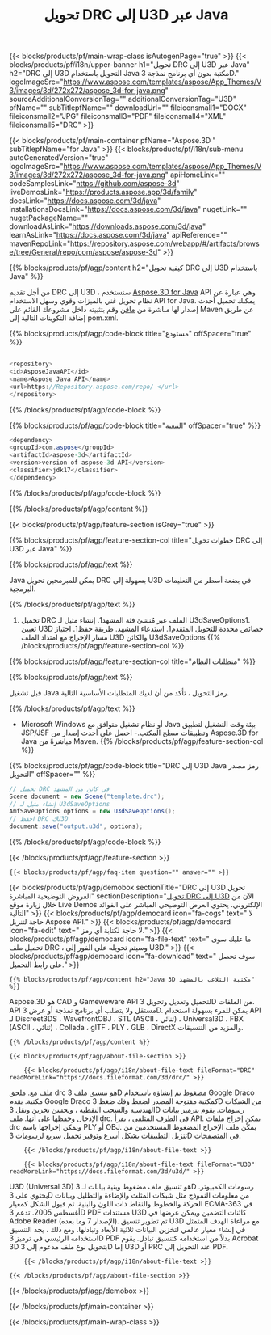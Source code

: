 ﻿---
title: تحويل DRC إلى U3D عبر Java 
url: /ar/java/conversion/drc-to-u3d/ 
description: نموذج Java من رمز التحويل لتنسيق DRC إلى ملف U3D. استخدم رمز المثال هذا لتحويل DRC إلى U3D داخل أي تطبيق ويب أو سطح المكتب Java.
---
{{< blocks/products/pf/main-wrap-class isAutogenPage="true" >}}
{{< blocks/products/pf/i18n/upper-banner h1="تحويل DRC إلى U3D عبر Java" h2="DRC إلى U3D التحويل باستخدام Java مكتبة بدون أي برنامج نمذجة 3D." logoImageSrc="https://www.aspose.com/templates/aspose/App_Themes/V3/images/3d/272x272/aspose_3d-for-java.png" sourceAdditionalConversionTag="" additionalConversionTag="U3D" pfName="" subTitlepfName="" downloadUrl="" fileiconsmall1="DOCX" fileiconsmall2="JPG" fileiconsmall3="PDF" fileiconsmall4="XML" fileiconsmall5="DRC" >}}

{{< blocks/products/pf/main-container pfName="Aspose.3D " subTitlepfName="for Java" >}}
{{< blocks/products/pf/i18n/sub-menu autoGeneratedVersion="true" logoImageSrc="https://www.aspose.com/templates/aspose/App_Themes/V3/images/3d/272x272/aspose_3d-for-java.png" apiHomeLink="" codeSamplesLink="https://github.com/aspose-3d" liveDemosLink="https://products.aspose.app/3d/family" docsLink="https://docs.aspose.com/3d/java" installationsDocsLink="https://docs.aspose.com/3d/java" nugetLink="" nugetPackageName="" downloadAsLink="https://downloads.aspose.com/3d/java" learnAsLink="https://docs.aspose.com/3d/java" apiReference="" mavenRepoLink="https://repository.aspose.com/webapp/#/artifacts/browse/tree/General/repo/com/aspose/aspose-3d" >}}

{{% blocks/products/pf/agp/content h2="كيفية تحويل DRC إلى U3D باستخدام Java" %}}

 من أجل تقديم DRC إلى U3D ، سنستخدم
 [Aspose.3D for Java](https://products.aspose.com/3d/java) 
 API وهي عبارة عن نظام تحويل غني بالميزات وقوي وسهل الاستخدام API for Java. يمكنك تحميل أحدث إصدار لها مباشرة من
 [مافن](https://repository.aspose.com/webapp/#/artifacts/browse/tree/General/repo/com/aspose/aspose-3d) 
 وقم بتثبيته داخل مشروعك القائم على Maven عن طريق إضافة التكوينات التالية إلى pom.xml.

{{% blocks/products/pf/agp/code-block title="مستودع" offSpacer="true" %}}

```cs

<repository>
<id>AsposeJavaAPI</id>
<name>Aspose Java API</name>
<url>https://Repository.aspose.com/repo/ </url>
</repository>


```

{{% /blocks/products/pf/agp/code-block %}}

{{% blocks/products/pf/agp/code-block title="التبعية" offSpacer="true" %}}

```cs
<dependency>
<groupId>com.aspose</groupId>
<artifactId>aspose-3d</artifactId>
<version>version of aspose-3d API</version>
<classifier>jdk17</classifier>
</dependency>


```

{{% /blocks/products/pf/agp/code-block %}}

{{% /blocks/products/pf/agp/content %}}

{{< blocks/products/pf/agp/feature-section isGrey="true" >}}

{{% blocks/products/pf/agp/feature-section-col title="خطوات تحويل DRC إلى U3D عبر Java" %}}

{{% blocks/products/pf/agp/text %}}

 Java يمكن للمبرمجين تحويل DRC بسهولة إلى U3D في بضعة أسطر من التعليمات البرمجية.

{{% /blocks/products/pf/agp/text %}}

1. تحميل DRC الملف عبر مُنشئ فئة المشهد1. إنشاء مثيل لـ U3dSaveOptions1. تعيين U3D خصائص محددة للتحويل المتقدم1. استدعاء المشهد. طريقة حفظ1. اجتياز مسار الإخراج مع امتداد الملف U3D والكائن U3dSaveOptions
{{% /blocks/products/pf/agp/feature-section-col %}}

{{% blocks/products/pf/agp/feature-section-col title="متطلبات النظام" %}}

{{% blocks/products/pf/agp/text %}}

 قبل تشغيل Java رمز التحويل ، تأكد من أن لديك المتطلبات الأساسية التالية.

{{% /blocks/products/pf/agp/text %}}

- Microsoft Windows أو نظام تشغيل متوافق مع Java بيئة وقت التشغيل لتطبيق JSP/JSF وتطبيقات سطح المكتب.- احصل على أحدث إصدار من Aspose.3D for Java مباشرةً من Maven.
{{% /blocks/products/pf/agp/feature-section-col %}}

{{% blocks/products/pf/agp/code-block title="DRC إلى U3D Java رمز مصدر التحويل" offSpacer="" %}}

```cs
// تحميل DRC في كائن من المشهد 
Scene document = new Scene("template.drc");
// إنشاء مثيل لـ U3dSaveOptions 
AmfSaveOptions options = new U3dSaveOptions();
// احفظ DRC كU3D 
document.save("output.u3d", options);   


```

{{% /blocks/products/pf/agp/code-block %}}

{{< /blocks/products/pf/agp/feature-section >}}

    {{< blocks/products/pf/agp/faq-item question="" answer="" >}}
 

<!-- aboutfile Starts -->

{{< blocks/products/pf/agp/demobox sectionTitle="DRC إلى U3D تحويل العروض التوضيحية المباشرة" sectionDescription="[تحويل DRC إلى U3D](https://products.aspose.app/3d/conversion/drc-to-u3d) الآن من خلال زيارة موقع Live Demos الإلكتروني. يحتوي العرض التوضيحي المباشر على الفوائد التالية" >}}
        {{< blocks/products/pf/agp/democard icon="fa-cogs" text=" لا حاجة لتنزيل Aspose API." >}}
        {{< blocks/products/pf/agp/democard icon="fa-edit" text=" لا حاجة لكتابة أي رمز." >}}
        {{< blocks/products/pf/agp/democard icon="fa-file-text" text=" ما عليك سوى تحميل ملف DRC ، وسيتم تحويله على الفور إلى U3D." >}}
        {{< blocks/products/pf/agp/democard icon="fa-download" text=" سوف تحصل على رابط التحميل." >}}

    {{% blocks/products/pf/agp/content h2="Java 3D مكتبة التلاعب بالمشهد" %}}

 Aspose.3D هو CAD و Gameweware API لتحميل وتعديل وتحويل 3D من الملفات. API مستقل ولا يتطلب أي برنامج نمذجة أو عرض 3D. يمكن للمرء بسهولة استخدام API لـ Discreet3DS ، WavefrontOBJ ، STL (ASCII ، ثنائي) ، Universal3D ، FBX (ASCII ، ثنائي) ، Collada ، glTF ، PLY ، GLB ، DirectX والمزيد من التنسيقات. 



    {{% /blocks/products/pf/agp/content %}}

    {{< blocks/products/pf/agp/about-file-section >}}

        {{< blocks/products/pf/agp/i18n/about-file-text fileFormat="DRC" readMoreLink="https://docs.fileformat.com/3d/drc/" >}}

ملف مع. ملحق drc هو تنسيق ملف 3D مضغوط تم إنشاؤه باستخدام Google Draco مكتبة. يقدم Google Draco كمكتبة مفتوحة المصدر لضغط وفك ضغط 3D من الشبكات الهندسية والسحب النقطية ، ويحسن تخزين ونقل 3D رسومات. يقوم بترميز بيانات الإدخال وحفظها على أنها. ملف drc. في الطرف المتلقي ، يقرأ API. يمكن إخراج ملفات drc ويمكن إخراجها باسم PLY أو OBJ. يمكّن ملف الإخراج المضغوط المستخدمين من تنزيل التطبيقات بشكل أسرع وتوفير تحميل سريع لرسومات 3D في المتصفحات.

        {{< /blocks/products/pf/agp/i18n/about-file-text >}}

        {{< blocks/products/pf/agp/i18n/about-file-text fileFormat="U3D" readMoreLink="https://docs.fileformat.com/3d/u3d/" >}}

U3D (Universal 3D) هو تنسيق ملف مضغوط وبنية بيانات لـ 3D رسومات الكمبيوتر. يحتوي على 3D من معلومات النموذج مثل شبكات المثلث والإضاءة والتظليل وبيانات الحركة والخطوط والنقاط ذات اللون والبنية. تم قبول الشكل كمعيار ECMA-363 في أغسطس 2005. تدعم 3D PDF مستندات U3D كائنات التضمين ويمكن عرضها في Adobe Reader (الإصدار 7 وما بعده). تم تطوير تنسيق U3D مع مراعاة الهدف المتمثل في إنشاء معيار عالمي لتخزين البيانات ثلاثية الأبعاد وتبادلها. ومع ذلك ، يجد التنسيق استخدامه الرئيسي في ترميز 3D PDF بدلاً من استخدامه كتنسيق تبادل. يقوم Acrobat 3D بتحويل نوع ملف مدعوم إلى 3D إما U3D أو PRC عند التحويل إلى PDF.

        {{< /blocks/products/pf/agp/i18n/about-file-text >}}

    {{< /blocks/products/pf/agp/about-file-section >}}

{{< /blocks/products/pf/agp/demobox >}}

<!-- aboutfile Ends -->



{{< /blocks/products/pf/main-container >}}
    
{{< /blocks/products/pf/main-wrap-class >}}